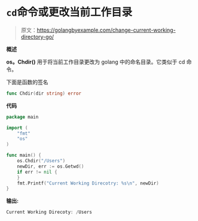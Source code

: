 # `cd`命令或更改当前工作目录

> 原文：<https://golangbyexample.com/change-current-working-directory-go/>

**概述**

**os。Chdir()** 用于将当前工作目录更改为 golang 中的命名目录。它类似于 cd 命令。

下面是函数的签名

```go
func Chdir(dir string) error
```

**代码**

```go
package main

import (
    "fmt"
    "os"
)

func main() {
    os.Chdir("/Users")
    newDir, err := os.Getwd()
    if err != nil {
    }
    fmt.Printf("Current Working Direcotry: %s\n", newDir)
}
```

**输出:**

```go
Current Working Direcoty: /Users
```